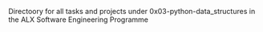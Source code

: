 Directoory for all tasks and projects under 0x03-python-data_structures in the ALX Software Engineering Programme
